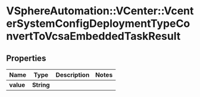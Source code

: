 # VSphereAutomation::VCenter::VcenterSystemConfigDeploymentTypeConvertToVcsaEmbeddedTaskResult

## Properties
Name | Type | Description | Notes
------------ | ------------- | ------------- | -------------
**value** | **String** |  | 


